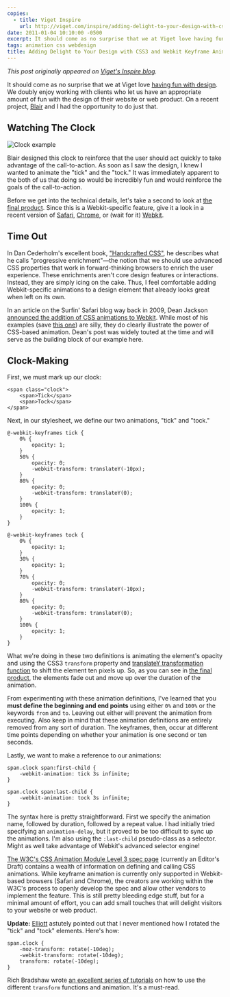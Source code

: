 ```yaml
---
copies:
  - title: Viget Inspire
    url: http://viget.com/inspire/adding-delight-to-your-design-with-css3-and-webkit-keyframe-animation
date: 2011-01-04 10:10:00 -0500
excerpt: It should come as no surprise that we at Viget love having fun with design. On a recent project, Blair and I had the opportunity to do just that.
tags: animation css webdesign
title: Adding Delight to Your Design with CSS3 and Webkit Keyframe Animation
---
```


_This post originally appeared on [Viget's Inspire blog](http://viget.com/inspire/adding-delight-to-your-design-with-css3-and-webkit-keyframe-animation)._

It should come as no surprise that we at Viget love [having fun with design](http://www.viget.com/work/). We doubly enjoy working with clients who let us have an appropriate amount of fun with the design of their website or web product. On a recent project, [Blair](http://www.viget.com/about/team/bculbreth/) and I had the opportunity to do just that.


## Watching The Clock

![Clock example](http://www.viget.com/uploads/file/webkit-animations/images/clock-example.png)

Blair designed this clock to reinforce that the user should act quickly to take advantage of the call-to-action. As soon as I saw the design, I knew I wanted to animate the "tick" and the "tock." It was immediately apparent to the both of us that doing so would be incredibly fun and would reinforce the goals of the call-to-action.

Before we get into the technical details, let's take a second to look at [the final product](http://www.viget.com/uploads/file/webkit-animations/). Since this is a Webkit-specific feature, give it a look in a recent version of [Safari](http://www.apple.com/safari/), [Chrome](http://www.google.com/chrome/), or (wait for it) [Webkit](http://nightly.webkit.org/).


## Time Out

In Dan Cederholm's excellent book, ["Handcrafted CSS"](http://handcraftedcss.com/), he describes what he calls "progressive enrichment"—the notion that we should use advanced CSS properties that work in forward-thinking browsers to enrich the user experience. These enrichments aren't core design features or interactions. Instead, they are simply icing on the cake. Thus, I feel comfortable adding Webkit-specific animations to a design element that already looks great when left on its own.

In an article on the Surfin' Safari blog way back in 2009, Dean Jackson [announced the addition of CSS animations to Webkit](http://webkit.org/blog/324/css-animation-2/). While most of his examples (save [this one](http://webkit.org/blog-files/leaves/index.html)) are silly, they do clearly illustrate the power of CSS-based animation. Dean's post was widely touted at the time and will serve as the building block of our example here.


## Clock-Making

First, we must mark up our clock:

	<span class="clock">
	    <span>Tick</span>
	    <span>Tock</span>
	</span>

Next, in our stylesheet, we define our two animations, "tick" and "tock."

	@-webkit-keyframes tick {
	    0% {
	        opacity: 1;
	    }
	    50% {
	        opacity: 0;
	        -webkit-transform: translateY(-10px);
	    }
	    80% {
	        opacity: 0;
	        -webkit-transform: translateY(0);
	    }
	    100% {
	        opacity: 1;
	    }
	}

	@-webkit-keyframes tock {
	    0% {
	        opacity: 1;
	    }
	    30% {
	        opacity: 1;
	    }
	    70% {
	        opacity: 0;
	        -webkit-transform: translateY(-10px);
	    }
	    80% {
	        opacity: 0;
	        -webkit-transform: translateY(0);
	    }
	    100% {
	        opacity: 1;
	    }
	}

What we're doing in these two definitions is animating the element's opacity and using the CSS3 `transform` property and [translateY transformation function](http://www.w3.org/TR/css3-2d-transforms/#transform-functions) to shift the element ten pixels up. So, as you can see in [the final product](http://www.viget.com/uploads/file/webkit-animations/), the elements fade out and move up over the duration of the animation.

From experimenting with these animation definitions, I've learned that you **must define the beginning and end points** using either `0%` and `100%` or the keywords `from` and `to`. Leaving out either will prevent the animation from executing. Also keep in mind that these animation definitions are entirely removed from any sort of duration. The keyframes, then, occur at different time points depending on whether your animation is one second or ten seconds.

Lastly, we want to make a reference to our animations:

	span.clock span:first-child {
	    -webkit-animation: tick 3s infinite;
	}

	span.clock span:last-child {
	    -webkit-animation: tock 3s infinite;
	}

The syntax here is pretty straightforward. First we specify the animation name, followed by duration, followed by a repeat value. I had initially tried specifying an `animation-delay`, but it proved to be too difficult to sync up the animations. I'm also using the `:last-child` pseudo-class as a selector. Might as well take advantage of Webkit's advanced selector engine!

[The W3C's CSS Animation Module Level 3 spec page](http://dev.w3.org/csswg/css3-animations/) (currently an Editor's Draft) contains a wealth of information on defining and calling CSS animations. While keyframe animation is currently only supported in Webkit-based browsers (Safari and Chrome), the creators are working within the W3C's process to openly develop the spec and allow other vendors to implement the feature. This is still pretty bleeding edge stuff, but for a minimal amount of effort, you can add small touches that will delight visitors to your website or web product.

**Update:** [Elliott](http://www.viget.com/about/team/emunoz/) astutely pointed out that I never mentioned how I rotated the "tick" and "tock" elements. Here's how:

	span.clock {
	    -moz-transform: rotate(-10deg);
	    -webkit-transform: rotate(-10deg);
	    transform: rotate(-10deg);
	}

Rich Bradshaw wrote [an excellent series of tutorials](http://css3.bradshawenterprises.com/) on how to use the different `transform` functions and animation. It's a must-read.